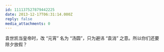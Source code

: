 ```yaml
---
id: 111137527879442225
date: 2013-12-17T06:31:14.000Z
reply: false
media_attachments: 0
---
```


袁世凯当皇帝时，改 “元宵” 名为 “汤圆”，只为避讳 “袁消” 之意。所以你们还要除夕放假？

